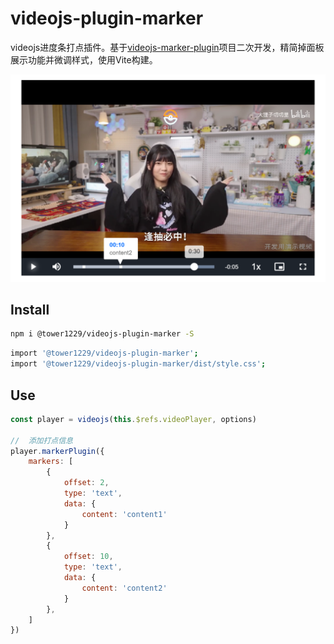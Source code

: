 # videojs-plugin-marker

videojs进度条打点插件。基于[videojs-marker-plugin]()项目二次开发，精简掉面板展示功能并微调样式，使用Vite构建。

![preivew](public/img/album.png)

## Install

```bash
npm i @tower1229/videojs-plugin-marker -S
```

```bash
import '@tower1229/videojs-plugin-marker';
import '@tower1229/videojs-plugin-marker/dist/style.css';

```

## Use

```js
const player = videojs(this.$refs.videoPlayer, options)

//  添加打点信息
player.markerPlugin({
    markers: [
        {
            offset: 2,
            type: 'text',
            data: {
                content: 'content1'
            }
        },
        {
            offset: 10,
            type: 'text',
            data: {
                content: 'content2'
            }
        },
    ]
})
```